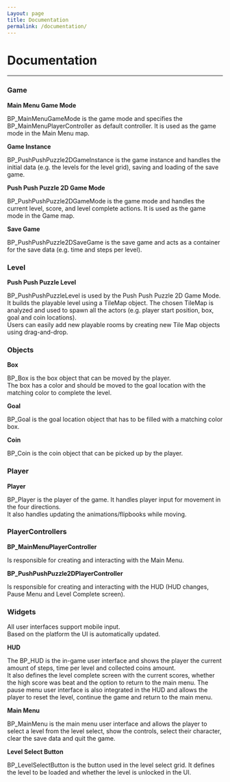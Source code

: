 ```yaml
---
Layout: page
title: Documentation
permalink: /documentation/
---
```


# Documentation

***

### Game

__Main Menu Game Mode__

BP_MainMenuGameMode is the game mode and specifies the BP_MainMenuPlayerController as default controller. It is used as the game mode in the Main Menu map.

__Game Instance__

BP_PushPushPuzzle2DGameInstance is the game instance and handles the initial data (e.g. the levels for the level grid), saving and loading of the save game.

__Push Push Puzzle 2D Game Mode__

BP_PushPushPuzzle2DGameMode is the game mode and handles the current level, score, and level complete actions. It is used as the game mode in the Game map.

__Save Game__

BP_PushPushPuzzle2DSaveGame is the save game and acts as a container for the save data (e.g. time and steps per level).

### Level

__Push Push Puzzle Level__

BP_PushPushPuzzleLevel is used by the Push Push Puzzle 2D Game Mode. It builds the playable level using a TileMap object.
The chosen TileMap is analyzed and used to spawn all the actors (e.g. player start position, box, goal and coin locations).   
Users can easily add new playable rooms by creating new Tile Map objects using drag-and-drop. 

### Objects

__Box__

BP_Box is the box object that can be moved by the player.  
The box has a color and should be moved to the goal location with the matching color to complete the level. 

__Goal__

BP_Goal is the goal location object that has to be filled with a matching color box.

__Coin__

BP_Coin is the coin object that can be picked up by the player.

### Player

__Player__

BP_Player is the player of the game. It handles player input for movement in the four directions.    
It also handles updating the animations/flipbooks while moving.

### PlayerControllers

__BP_MainMenuPlayerController__

Is responsible for creating and interacting with the Main Menu.

__BP_PushPushPuzzle2DPlayerController__
 
Is responsible for creating and interacting with the HUD (HUD changes, Pause Menu and Level Complete screen).

### Widgets

All user interfaces support mobile input.   
Based on the platform the UI is automatically updated.

__HUD__

The BP_HUD is the in-game user interface and shows the player the current amount of steps, time per level and collected coins amount.  
It also defines the level complete screen with the current scores, whether the high score was beat and the option to return to the main menu.
The pause menu user interface is also integrated in the HUD and allows the player to reset the level, continue the game and return to the main menu.

__Main Menu__

BP_MainMenu is the main menu user interface and allows the player to select a level from the level select, show the controls, select their character, clear the save data and quit the game. 

__Level Select Button__

BP_LevelSelectButton is the button used in the level select grid. It defines the level to be loaded and whether the level is unlocked in the UI.